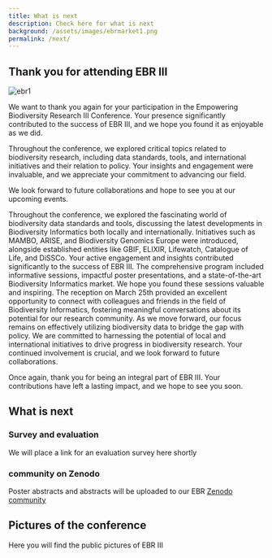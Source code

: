 ```yaml
---
title: What is next
description: Check here for what is next
background: /assets/images/ebrmarket1.png
permalink: /next/
---
```


## Thank you for attending EBR III

![ebr1](https://drive.google.com/file/d/1d7nwfS8HyXxR4fePK1sD81p09DlUEmkp/view?usp=sharing)

We want to thank you again for your participation in the Empowering Biodiversity Research III Conference. Your presence significantly contributed to the success of EBR III, and we hope you found it as enjoyable as we did.

Throughout the conference, we explored critical topics related to biodiversity research, including data standards, tools, and international initiatives and their relation to policy. Your insights and engagement were invaluable, and we appreciate your commitment to advancing our field.

We look forward to future collaborations and hope to see you at our upcoming events.

Throughout the conference, we explored the fascinating world of biodiversity data standards and tools, discussing the latest developments in Biodiversity Informatics both locally and internationally. Initiatives such as MAMBO, ARISE, and Biodiversity Genomics Europe were introduced, alongside established entities like GBIF, ELIXIR, Lifewatch, Catalogue of Life, and DiSSCo. Your active engagement and insights contributed significantly to the success of EBR III.
The comprehensive program included informative sessions, impactful poster presentations, and a state-of-the-art Biodiversity Informatics market. We hope you found these sessions valuable and inspiring. The reception on March 25th provided an excellent opportunity to connect with colleagues and friends in the field of Biodiversity Informatics, fostering meaningful conversations about its potential for our research community.
As we move forward, our focus remains on effectively utilizing biodiversity data to bridge the gap with policy. We are committed to harnessing the potential of local and international initiatives to drive progress in biodiversity research. Your continued involvement is crucial, and we look forward to future collaborations.

Once again, thank you for being an integral part of EBR III. Your contributions have left a lasting impact, and we hope to see you soon.

## What is next

### Survey and evaluation

We will place a link for an evaluation survey here shortly

### community on Zenodo

Poster abstracts and abstracts will be uploaded to our EBR [Zenodo community](https://zenodo.org/communities/empoweringbiodiversityresearch/records?q=&l=list&p=1&s=10&sort=newest)

## Pictures of the conference

Here you will find the public pictures of EBR III
